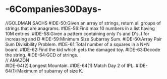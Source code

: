 # -6Companies30Days- 
//GOLDMAN SACHS
#IDE-50:Given an array of strings, return all groups of strings that are anagrams.
#IDE-56:Find max 10 numbers in a list having 10M entries.
#IDE-58:Given a pattern containing only I's and D's. I for increasing and D
#IDE-59:Minimum Size Subarray Sum. 
#IDE-60:Array Pair Sum Divisibility Problem. 
#IDE-61:Total number of a squares in a N*N board. 
#IDE-62:Find the kid which gets the damaged toy. 
#IDE-63:Decode the string. 
#IDE-64:GCD of strings.  
// AMAZON  
#IDE-64(2):Longest Mountain. 
#IDE-64(1):Match Day 2 of IPL. 
#IDE-64(1):Maximum of subarray of size K. 
 
